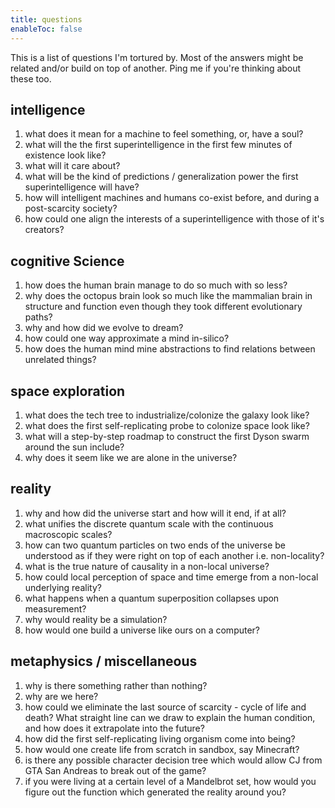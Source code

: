 ```yaml
---
title: questions
enableToc: false
---
```


This is a list of questions I'm tortured by. Most of the answers might be related and/or build on top of another. Ping me if you're thinking about these too.

## intelligence 

1. what does it mean for a machine to feel something, or, have a soul?
2. what will the the first superintelligence in the first few minutes of existence look like? 
3. what will it care about? 
4. what will be the kind of predictions / generalization power the first superintelligence will have?
4. how will intelligent machines and humans co-exist before, and during a post-scarcity society?
5. how could one align the interests of a superintelligence with those of it's creators?

## cognitive Science 

1. how does the human brain manage to do so much with so less?
2. why does the octopus brain look so much like the mammalian brain in structure and function even though they took different evolutionary paths?
3. why and how did we evolve to dream?
4. how could one way approximate a mind in-silico?
5. how does the human mind mine abstractions to find relations between unrelated things?

## space exploration 

1. what does the tech tree to industrialize/colonize the galaxy look like?
2. what does the first self-replicating probe to colonize space look like?
3. what will a step-by-step roadmap to construct the first Dyson swarm around the sun include?
4. why does it seem like we are alone in the universe?

## reality

1. why and how did the universe start and how will it end, if at all?
2. what unifies the discrete quantum scale with the continuous macroscopic scales?
3. how can two quantum particles on two ends of the universe be understood as if they were right on top of each another i.e. non-locality?
4. what is the true nature of causality in a non-local universe?
5. how could local perception of space and time emerge from a non-local underlying reality?
6. what happens when a quantum superposition collapses upon measurement? 
7. why would reality be a simulation?
8. how would one build a universe like ours on a computer?

## metaphysics / miscellaneous

1. why is there something rather than nothing?
2. why are we here?
3. how could we eliminate the last source of scarcity - cycle of life and death?
What straight line can we draw to explain the human condition, and how does it extrapolate into the future?
4. how did the first self-replicating living organism come into being? 
5. how would one create life from scratch in sandbox, say Minecraft?
6. is there any possible character decision tree which would allow CJ from GTA San Andreas to break out of the game?
7. if you were living at a certain level of a Mandelbrot set, how would you figure out the function which generated the reality around you?


 


